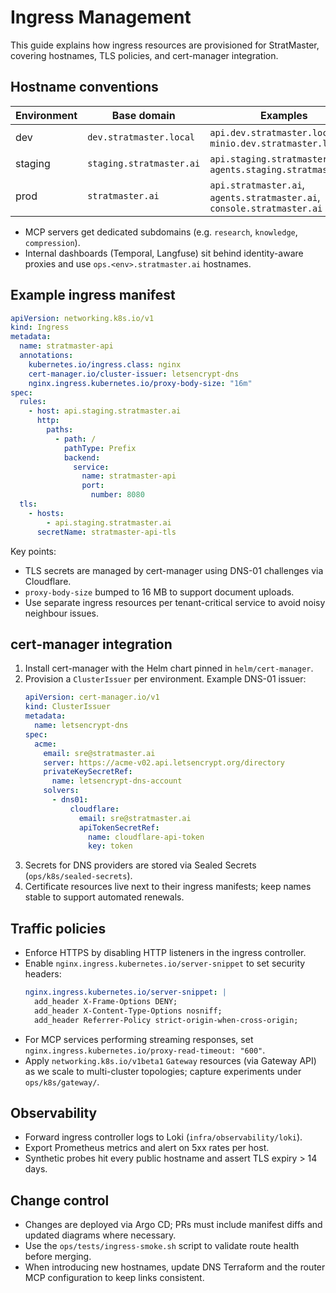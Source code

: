 # Ingress Management

This guide explains how ingress resources are provisioned for StratMaster,
covering hostnames, TLS policies, and cert-manager integration.

## Hostname conventions

| Environment | Base domain              | Examples                                                                |
| ----------- | ------------------------ | ----------------------------------------------------------------------- |
| dev         | `dev.stratmaster.local`  | `api.dev.stratmaster.local`, `minio.dev.stratmaster.local`              |
| staging     | `staging.stratmaster.ai` | `api.staging.stratmaster.ai`, `agents.staging.stratmaster.ai`           |
| prod        | `stratmaster.ai`         | `api.stratmaster.ai`, `agents.stratmaster.ai`, `console.stratmaster.ai` |

- MCP servers get dedicated subdomains (e.g. `research`, `knowledge`, `compression`).
- Internal dashboards (Temporal, Langfuse) sit behind identity-aware proxies and use
  `ops.<env>.stratmaster.ai` hostnames.

## Example ingress manifest

```yaml
apiVersion: networking.k8s.io/v1
kind: Ingress
metadata:
  name: stratmaster-api
  annotations:
    kubernetes.io/ingress.class: nginx
    cert-manager.io/cluster-issuer: letsencrypt-dns
    nginx.ingress.kubernetes.io/proxy-body-size: "16m"
spec:
  rules:
    - host: api.staging.stratmaster.ai
      http:
        paths:
          - path: /
            pathType: Prefix
            backend:
              service:
                name: stratmaster-api
                port:
                  number: 8080
  tls:
    - hosts:
        - api.staging.stratmaster.ai
      secretName: stratmaster-api-tls
```

Key points:

- TLS secrets are managed by cert-manager using DNS-01 challenges via Cloudflare.
- `proxy-body-size` bumped to 16 MB to support document uploads.
- Use separate ingress resources per tenant-critical service to avoid noisy
  neighbour issues.

## cert-manager integration

1. Install cert-manager with the Helm chart pinned in `helm/cert-manager`.
2. Provision a `ClusterIssuer` per environment. Example DNS-01 issuer:
   ```yaml
   apiVersion: cert-manager.io/v1
   kind: ClusterIssuer
   metadata:
     name: letsencrypt-dns
   spec:
     acme:
       email: sre@stratmaster.ai
       server: https://acme-v02.api.letsencrypt.org/directory
       privateKeySecretRef:
         name: letsencrypt-dns-account
       solvers:
         - dns01:
             cloudflare:
               email: sre@stratmaster.ai
               apiTokenSecretRef:
                 name: cloudflare-api-token
                 key: token
   ```
3. Secrets for DNS providers are stored via Sealed Secrets (`ops/k8s/sealed-secrets`).
4. Certificate resources live next to their ingress manifests; keep names stable to
   support automated renewals.

## Traffic policies

- Enforce HTTPS by disabling HTTP listeners in the ingress controller.
- Enable `nginx.ingress.kubernetes.io/server-snippet` to set security headers:
  ```yaml
  nginx.ingress.kubernetes.io/server-snippet: |
    add_header X-Frame-Options DENY;
    add_header X-Content-Type-Options nosniff;
    add_header Referrer-Policy strict-origin-when-cross-origin;
  ```
- For MCP services performing streaming responses, set
  `nginx.ingress.kubernetes.io/proxy-read-timeout: "600"`.
- Apply `networking.k8s.io/v1beta1` `Gateway` resources (via Gateway API) as we scale
  to multi-cluster topologies; capture experiments under `ops/k8s/gateway/`.

## Observability

- Forward ingress controller logs to Loki (`infra/observability/loki`).
- Export Prometheus metrics and alert on 5xx rates per host.
- Synthetic probes hit every public hostname and assert TLS expiry > 14 days.

## Change control

- Changes are deployed via Argo CD; PRs must include manifest diffs and updated
  diagrams where necessary.
- Use the `ops/tests/ingress-smoke.sh` script to validate route health before
  merging.
- When introducing new hostnames, update DNS Terraform and the router MCP
  configuration to keep links consistent.
